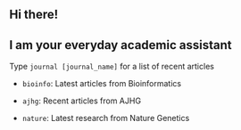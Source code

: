 ## Hi there!
## I am your everyday academic assistant  
  
Type `journal [journal_name]` for a list of recent articles

* `bioinfo`: Latest articles from Bioinformatics

* `ajhg`: Recent articles from AJHG

* `nature`: Latest research from Nature Genetics
